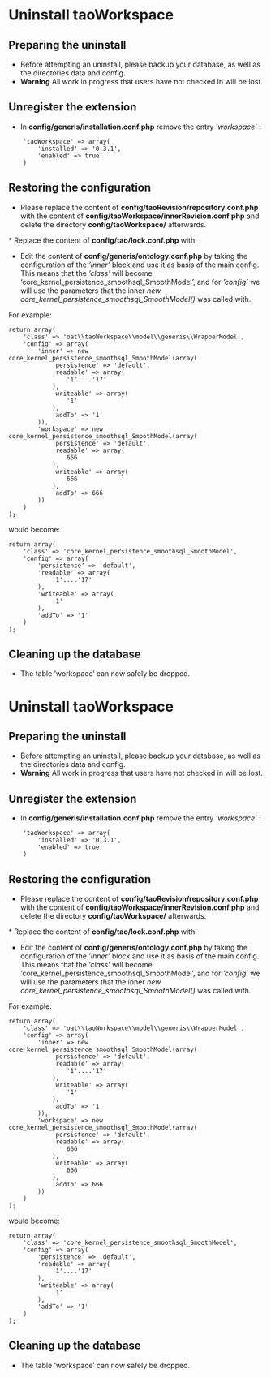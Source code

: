 <!--
created_at: '2016-08-22 14:28:12'
updated_at: '2016-08-22 14:51:37'
authors:
    - 'Joel Bout'
-->

Uninstall taoWorkspace
======================

Preparing the uninstall
-----------------------

-   Before attempting an uninstall, please backup your database, as well as the directories data and config.
-   **Warning** All work in progress that users have not checked in will be lost.

Unregister the extension
------------------------

-   In **config/generis/installation.conf.php** remove the entry *’workspace’* :

<!-- -->

        'taoWorkspace' => array(
            'installed' => '0.3.1',
            'enabled' => true
        )

Restoring the configuration
---------------------------

-   Please replace the content of **config/taoRevision/repository.conf.php** with the content of **config/taoWorkspace/innerRevision.conf.php** and delete the directory **config/taoWorkspace/** afterwards.

\* Replace the content of **config/tao/lock.conf.php** with:

-   Edit the content of **config/generis/ontology.conf.php** by taking the configuration of the *’inner’* block and use it as basis of the main config. This means that the *’class’* will become ‘core\_kernel\_persistence\_smoothsql\_SmoothModel’, and for *’config’* we will use the parameters that the inner *new core\_kernel\_persistence\_smoothsql\_SmoothModel()* was called with.

For example:

    return array(
        'class' => 'oat\\taoWorkspace\\model\\generis\\WrapperModel',
        'config' => array(
            'inner' => new core_kernel_persistence_smoothsql_SmoothModel(array(
                'persistence' => 'default',
                'readable' => array(
                    '1'....'17'
                ),
                'writeable' => array(
                    '1'
                ),
                'addTo' => '1'
            )),
            'workspace' => new core_kernel_persistence_smoothsql_SmoothModel(array(
                'persistence' => 'default',
                'readable' => array(
                    666
                ),
                'writeable' => array(
                    666
                ),
                'addTo' => 666
            ))
        )
    );

would become:

    return array(
        'class' => 'core_kernel_persistence_smoothsql_SmoothModel',
        'config' => array(
            'persistence' => 'default',
            'readable' => array(
                '1'....'17'
            ),
            'writeable' => array(
                '1'
            ),
            'addTo' => '1'
        )
    );

Cleaning up the database
------------------------

-   The table ‘workspace’ can now safely be dropped.

Uninstall taoWorkspace
======================

Preparing the uninstall
-----------------------

-   Before attempting an uninstall, please backup your database, as well as the directories data and config.
-   **Warning** All work in progress that users have not checked in will be lost.

Unregister the extension
------------------------

-   In **config/generis/installation.conf.php** remove the entry *’workspace’* :

<!-- -->

        'taoWorkspace' => array(
            'installed' => '0.3.1',
            'enabled' => true
        )

Restoring the configuration
---------------------------

-   Please replace the content of **config/taoRevision/repository.conf.php** with the content of **config/taoWorkspace/innerRevision.conf.php** and delete the directory **config/taoWorkspace/** afterwards.

\* Replace the content of **config/tao/lock.conf.php** with:

-   Edit the content of **config/generis/ontology.conf.php** by taking the configuration of the *’inner’* block and use it as basis of the main config. This means that the *’class’* will become ‘core\_kernel\_persistence\_smoothsql\_SmoothModel’, and for *’config’* we will use the parameters that the inner *new core\_kernel\_persistence\_smoothsql\_SmoothModel()* was called with.

For example:

    return array(
        'class' => 'oat\\taoWorkspace\\model\\generis\\WrapperModel',
        'config' => array(
            'inner' => new core_kernel_persistence_smoothsql_SmoothModel(array(
                'persistence' => 'default',
                'readable' => array(
                    '1'....'17'
                ),
                'writeable' => array(
                    '1'
                ),
                'addTo' => '1'
            )),
            'workspace' => new core_kernel_persistence_smoothsql_SmoothModel(array(
                'persistence' => 'default',
                'readable' => array(
                    666
                ),
                'writeable' => array(
                    666
                ),
                'addTo' => 666
            ))
        )
    );

would become:

    return array(
        'class' => 'core_kernel_persistence_smoothsql_SmoothModel',
        'config' => array(
            'persistence' => 'default',
            'readable' => array(
                '1'....'17'
            ),
            'writeable' => array(
                '1'
            ),
            'addTo' => '1'
        )
    );

Cleaning up the database
------------------------

-   The table ‘workspace’ can now safely be dropped.



